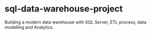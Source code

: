 # sql-data-warehouse-project
Building a modern data warehouse with SQL Server, ETL process, data modelling and Analytics.
